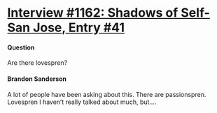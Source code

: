 # [Interview #1162: Shadows of Self-San Jose, Entry #41](https://www.theoryland.com/intvmain.php?i=1162#41)

#### Question

Are there lovespren?

#### Brandon Sanderson

A lot of people have been asking about this. There are passionspren. Lovespren I haven’t really talked about much, but....

